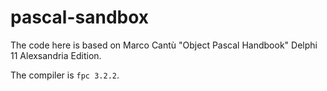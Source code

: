 # pascal-sandbox
The code here is based on Marco Cantù "Object Pascal Handbook" Delphi 11 Alexsandria Edition. 

The compiler is `fpc 3.2.2`.
